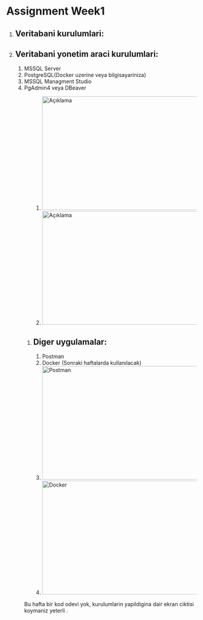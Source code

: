 
# Assignment Week1
<ol> 
<li><h2>Veritabani kurulumlari:</h2></li>
<li><h2>Veritabani yonetim araci kurulumlari:</h2></li>
<ol>
<li> MSSQL Server</li>
<li> PostgreSQL(Docker uzerine veya bilgisayariniza) </li>
<li> MSSQL Managment Studio</li>
<li> PgAdmin4 veya DBeaver </li>
<ol> 
<ol>
<li><img src="https://user-images.githubusercontent.com/77547429/236301995-1d15cb3f-50f5-457d-ad27-279acbaaf5f9.png" alt="Açıklama"  width="500" height="300">
</li>
<li><img src="https://user-images.githubusercontent.com/77547429/236302209-bc2441b9-75bd-42df-9a24-ad3c4c30b98f.png" alt="Açıklama" width="500" height="300">
</li>
</ol>
<li><h2>Diger uygulamalar:</h2></li>
<ol>
<li> Postman</li>
<li> Docker (Sonraki haftalarda kullanılacak) </li>

<li><img src="https://user-images.githubusercontent.com/77547429/236302284-aa2fee72-7e7e-4c2f-b6ea-daf544aafbc2.png" alt="Postman" width="500" height="300">
 </li>
 
<li><img src="https://user-images.githubusercontent.com/77547429/236302337-9eb0db95-eac8-4e9b-a61b-4e1bbadfd325.PNG" alt="Docker" width="500" height="300">
</li>
</ol>

</ol>

Bu hafta bir kod odevi yok, kurulumlarin yapildigina dair ekran ciktisi koymaniz yeterli .

